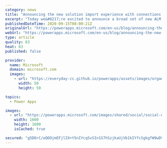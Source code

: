 ```yaml
---
category: news
title: "Announcing the new solution import experience with connections and environment variables"
excerpt: "Today we&#8217;re excited to announce a broad set of new ALM capabilities for importing solutions. In addition to these modern new interfaces, now you can establish connections as well as set values for environment variables.  We&#8217;re also excited to announce that environment variables are now generally"
publishedDateTime: 2020-09-15T08:00:21Z
originalUrl: "https://powerapps.microsoft.com/en-us/blog/announcing-the-new-solution-import-experience-with-connections-and-environment-variables/"
webUrl: "https://powerapps.microsoft.com/en-us/blog/announcing-the-new-solution-import-experience-with-connections-and-environment-variables/"
type: article
quality: 63
heat: 63
published: false

provider:
  name: Microsoft
  domain: microsoft.com
  images:
    - url: "https://everyday-cc.github.io/powerapps/assets/images/organizations/microsoft.com-50x50.jpg"
      width: 50
      height: 50

topics:
  - Power Apps

images:
  - url: "https://powerapps.microsoft.com/images/shared/social/social-default-image.png"
    width: 1600
    height: 1600
    isCached: true

secured: "g5D8rC/eQOOjmEFjlZ4+Y5nIYcqSvSIn1S7hSzjkaUjVb1kIYfcSgkgfW9wDVdmNHL7T71ammlkfnyjTJ5GNytmGci6iJbQHQdJpsPATvTBQNBhneYkuFvzMO/xkJS6D7HJ/gIv8nF1ErZPtlsLbXiuXhQ1QtUE7tH5y40aY4NR+sT1OgjPQjamt/SSMZJzuL7TbMWhPk1/MLPNE7d2J2uj1kpKCgbO+OJ7mnKT9JVz2jbws2QYvWf/A3C1FiQo0uZaWH1/ROZ3XyoXh1EsJifhkkYVROo8pOSOkVfzgwbpESd+kh1q34f7e9jHG7hcY7zDDdaGMRWb5tHqXJWg6Otivg5+omGyFpxqQ0ydlXDU=;QfYF+uZacHyAQ0hZg66Cjg=="
---
```


